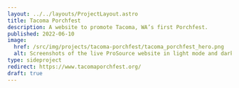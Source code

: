 ```yaml
---
layout: ../../layouts/ProjectLayout.astro
title: Tacoma Porchfest
description: A website to promote Tacoma, WA’s first Porchfest.
published: 2022-06-10
image:
  href: /src/img/projects/tacoma-porchfest/tacoma_porchfest_hero.png
  alt: Screenshots of the live ProSource website in light mode and dark mode color schemes.
type: sideproject
redirect: https://www.tacomaporchfest.org/
draft: true
---
```


